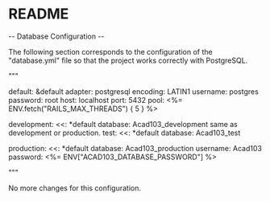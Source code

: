 # README

-- Database Configuration --

The following section corresponds to the configuration of the "database.yml" file so 
that the project works correctly with PostgreSQL.

"""


default: &default
  adapter: postgresql
  encoding: LATIN1
  username: postgres
  password: root
  host: localhost
  port: 5432
  pool: <%= ENV.fetch("RAILS_MAX_THREADS") { 5 } %>

development:
  <<: *default
  database: Acad103_development
same as development or production.
test:
  <<: *default
  database: Acad103_test

production:
  <<: *default
  database: Acad103_production
  username: Acad103
  password: <%= ENV["ACAD103_DATABASE_PASSWORD"] %>

"""

No more changes for this configuration.




